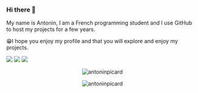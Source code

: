 ### Hi there 👋
My name is Antonin, I am a French programming student and I use GitHub to host my projects for a few years.

😁I hope you enjoy my profile and that you will explore and enjoy my projects.


![](https://komarev.com/ghpvc/?username=antoninpicard&style=for-the-badge)  [![](https://img.shields.io/badge/my_repos_portfolio-EFE7CE?style=for-the-badge)](https://github.com/antoninpicard/Portfolio)  [![](https://img.shields.io/badge/my_CodeWars_Profile-b1361e?style=for-the-badge)](https://www.codewars.com/users/AntoninSIO)

<p align="center"><img src="https://github-readme-stats.vercel.app/api/top-langs?username=antoninpicard&show_icons=true&locale=en&layout=compact" alt="antoninpicard" /></p>

<p align="center"><img src="https://github-readme-stats.vercel.app/api?username=antoninpicard&show_icons=true&locale=en&hide=contribs&hide=issues" alt="antoninpicard" /></p>
